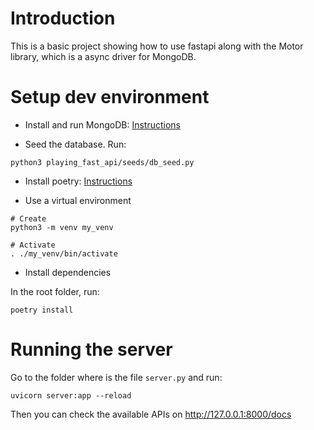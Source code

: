 # Introduction

This is a basic project showing how to use fastapi along with the Motor library, which is a async driver for MongoDB.

# Setup dev environment

- Install and run MongoDB: [Instructions](https://www.mongodb.com/docs/manual/tutorial/install-mongodb-on-ubuntu/)

- Seed the database. Run:
```
python3 playing_fast_api/seeds/db_seed.py
```

- Install poetry: [Instructions](https://www.digitalocean.com/community/tutorials/how-to-install-poetry-to-manage-python-dependencies-on-ubuntu-22-04)

- Use a virtual environment
```
# Create
python3 -m venv my_venv

# Activate
. ./my_venv/bin/activate
```

- Install dependencies

In the root folder, run:
```
poetry install
```

# Running the server

Go to the folder where is the file `server.py` and run:
```
uvicorn server:app --reload
```

Then you can check the available APIs on http://127.0.0.1:8000/docs
